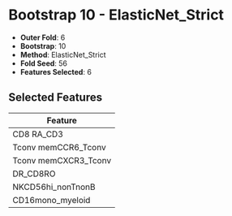 # Bootstrap 10 - ElasticNet_Strict

- **Outer Fold**: 6
- **Bootstrap**: 10
- **Method**: ElasticNet_Strict
- **Fold Seed**: 56
- **Features Selected**: 6

## Selected Features

| Feature |
|---------|
| CD8 RA_CD3 |
| Tconv memCCR6_Tconv |
| Tconv memCXCR3_Tconv |
| DR_CD8RO |
| NKCD56hi_nonTnonB |
| CD16mono_myeloid |
